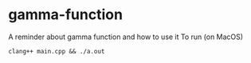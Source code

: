 # gamma-function

A reminder about gamma function and how to use it
To run (on MacOS)

`clang++ main.cpp && ./a.out`
